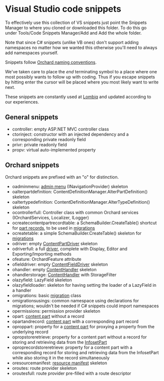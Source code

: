 # Visual Studio code snippets



To effectively use this collection of VS snippets just point the Snippets Manager to where you cloned or downloaded this folder. To do this go under Tools/Code Snippets Manager/Add and Add the whole folder.

Note that since C# snippets (unlike VB ones) don't support adding namespaces no matter how we wanted this otherwise you'll need to always add namespaces yourself.

Snippets follow [Orchard naming conventions](../../DevelopmentGuidelines/NamingConventions).

We've taken care to place the $end$ terminating symbol to a place where one most possibly wants to follow up with coding. Thus if you escape snippets by hitting enter the cursor will be placed where you most likely want to write next.

These snippets are constantly used at [Lombiq](http://lombiq.com) and updated according to our experiences.


## General snippets

- controller: empty ASP.NET MVC controller class
- ctorinject: constructor with an injected dependency and a corresponding private readonly field
- privr: private readonly field
- propv: virtual auto-implemented property


## Orchard snippets

Orchard snippets are prefixed with an "o" for distinction.

- oadminmenu: [admin menu](../../Wiki/AdminMenu) (INavigationProvider) skeleton
- oalterpartdefinition: ContentDefinitionManager.AlterPartDefinition() skeleton
- oaltertypedefinition: ContentDefinitionManager.AlterTypeDefinition() skeleton
- ocontrollerfull: Controller class with common Orchard services (IOrchardServices, Localizer, ILogger)
- ocreatecontentpartrecordtable: a SchemaBuilder.CreateTable() shortcut for [part records](../../Wiki/ContentPartRecord), to be used in [migrations](../../Wiki/Migrations)
- ocreatetable: a simple SchemaBuilder.CreateTable() skeleton for [migrations](../../Wiki/Migrations)
- odriver: empty [ContentPartDriver](../../Wiki/Driver) skeleton
- odriverfull: a full [driver](../../Wiki/Driver), complete with Display, Editor and Exporting/Importing methods
- ofeature: OrchardFeature attribute
- ofielddriver: empty [ContentFieldDriver](../../Wiki/ContentField) skeleton
- ohandler: empty [ContentHandler](../../Wiki/Handler) skeleton
- ohandlerstorage: [ContentHandler](../../Wiki/Handler) with StorageFilter
- olazyfield: LazyField skeleton
- olazyfieldloader: skeleton for having setting the loader of a LazyField in a handler
- omigrations: basic [migration](../../Wiki/Migrations) class
- omigrationsusings: common namespace using declarations for migrations; wouldn't be needed if C# snippets could import namespaces
- opermissions: permission provider skeleton
- opart: [content part](../../Wiki/ContentPart) without a record
- opartandrecord: [content part](../../Wiki/ContentPart)  with a corresponding part record
- oproppart: property for a [content part](../../Wiki/ContentPart) for proxying a property from the underlying record
- opropstoreretrieve: property for a content part without a record for storing and retrieving data from the [InfosetPart](../../Wiki/InfosetPart)
- oproprecordstoreretrieve: property for a content part with a corresponding record for storing and retrieving data from the InfosetPart while also storing it in the record simultaneously
- oresourcemanifest: [resource manifest](../../Wiki/ResourceManifest) skeleton
- oroutes: route provider skeleton
- oroutesfull: route provider pre-filled with a route descriptor